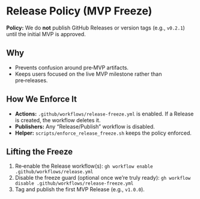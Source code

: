 # Release Policy (MVP Freeze)

**Policy:** We do **not** publish GitHub Releases or version tags (e.g., `v0.2.1`) until the initial MVP is approved.

## Why
- Prevents confusion around pre‑MVP artifacts.
- Keeps users focused on the live MVP milestone rather than pre‑releases.

## How We Enforce It
- **Actions:** `.github/workflows/release-freeze.yml` is enabled. If a Release is created, the workflow deletes it.
- **Publishers:** Any “Release/Publish” workflow is disabled.
- **Helper:** `scripts/enforce_release_freeze.sh` keeps the policy enforced.

## Lifting the Freeze
1. Re‑enable the Release workflow(s):
   `gh workflow enable .github/workflows/release.yml`
2. Disable the freeze guard (optional once we’re truly ready):
   `gh workflow disable .github/workflows/release-freeze.yml`
3. Tag and publish the first MVP Release (e.g., `v1.0.0`).
